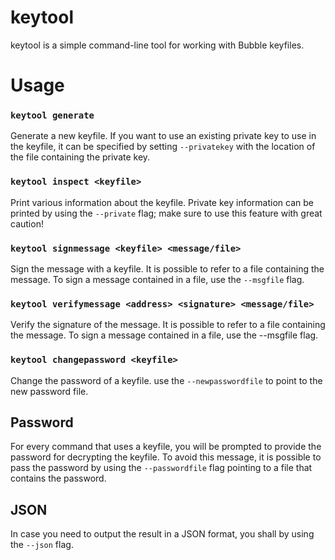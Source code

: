keytool
======

keytool is a simple command-line tool for working with Bubble keyfiles.


# Usage

### `keytool generate`

Generate a new keyfile.
If you want to use an existing private key to use in the keyfile, it can be 
specified by setting `--privatekey` with the location of the file containing the 
private key.


### `keytool inspect <keyfile>`

Print various information about the keyfile.
Private key information can be printed by using the `--private` flag;
make sure to use this feature with great caution!


### `keytool signmessage <keyfile> <message/file>`

Sign the message with a keyfile.
It is possible to refer to a file containing the message.
To sign a message contained in a file, use the `--msgfile` flag.


### `keytool verifymessage <address> <signature> <message/file>`

Verify the signature of the message.
It is possible to refer to a file containing the message.
To sign a message contained in a file, use the --msgfile flag.


### `keytool changepassword <keyfile>`

Change the password of a keyfile.
use the `--newpasswordfile` to point to the new password file.


## Password

For every command that uses a keyfile, you will be prompted to provide the 
password for decrypting the keyfile.  To avoid this message, it is possible
to pass the password by using the `--passwordfile` flag pointing to a file that
contains the password.

## JSON

In case you need to output the result in a JSON format, you shall by using the `--json` flag.
